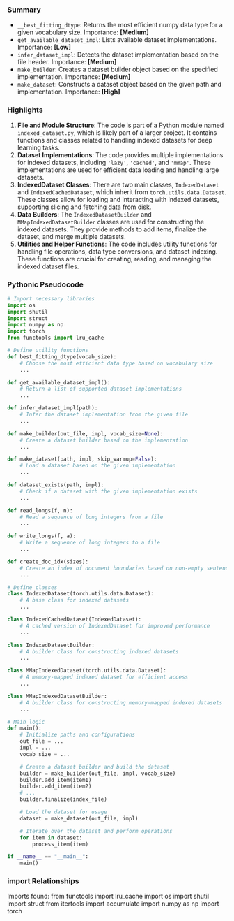 

### Summary



* `__best_fitting_dtype`: Returns the most efficient numpy data type for a given vocabulary size. Importance: **[Medium]**
* `get_available_dataset_impl`: Lists available dataset implementations. Importance: **[Low]**
* `infer_dataset_impl`: Detects the dataset implementation based on the file header. Importance: **[Medium]**
* `make_builder`: Creates a dataset builder object based on the specified implementation. Importance: **[Medium]**
* `make_dataset`: Constructs a dataset object based on the given path and implementation. Importance: **[High]**

### Highlights



1. **File and Module Structure**: The code is part of a Python module named `indexed_dataset.py`, which is likely part of a larger project. It contains functions and classes related to handling indexed datasets for deep learning tasks.
2. **Dataset Implementations**: The code provides multiple implementations for indexed datasets, including `'lazy'`, `'cached'`, and `'mmap'`. These implementations are used for efficient data loading and handling large datasets.
3. **IndexedDataset Classes**: There are two main classes, `IndexedDataset` and `IndexedCachedDataset`, which inherit from `torch.utils.data.Dataset`. These classes allow for loading and interacting with indexed datasets, supporting slicing and fetching data from disk.
4. **Data Builders**: The `IndexedDatasetBuilder` and `MMapIndexedDatasetBuilder` classes are used for constructing the indexed datasets. They provide methods to add items, finalize the dataset, and merge multiple datasets.
5. **Utilities and Helper Functions**: The code includes utility functions for handling file operations, data type conversions, and dataset indexing. These functions are crucial for creating, reading, and managing the indexed dataset files.

### Pythonic Pseudocode

```python
# Import necessary libraries
import os
import shutil
import struct
import numpy as np
import torch
from functools import lru_cache

# Define utility functions
def best_fitting_dtype(vocab_size):
    # Choose the most efficient data type based on vocabulary size
    ...

def get_available_dataset_impl():
    # Return a list of supported dataset implementations
    ...

def infer_dataset_impl(path):
    # Infer the dataset implementation from the given file
    ...

def make_builder(out_file, impl, vocab_size=None):
    # Create a dataset builder based on the implementation
    ...

def make_dataset(path, impl, skip_warmup=False):
    # Load a dataset based on the given implementation
    ...

def dataset_exists(path, impl):
    # Check if a dataset with the given implementation exists
    ...

def read_longs(f, n):
    # Read a sequence of long integers from a file
    ...

def write_longs(f, a):
    # Write a sequence of long integers to a file
    ...

def create_doc_idx(sizes):
    # Create an index of document boundaries based on non-empty sentence sizes
    ...

# Define classes
class IndexedDataset(torch.utils.data.Dataset):
    # A base class for indexed datasets
    ...

class IndexedCachedDataset(IndexedDataset):
    # A cached version of IndexedDataset for improved performance
    ...

class IndexedDatasetBuilder:
    # A builder class for constructing indexed datasets
    ...

class MMapIndexedDataset(torch.utils.data.Dataset):
    # A memory-mapped indexed dataset for efficient access
    ...

class MMapIndexedDatasetBuilder:
    # A builder class for constructing memory-mapped indexed datasets
    ...

# Main logic
def main():
    # Initialize paths and configurations
    out_file = ...
    impl = ...
    vocab_size = ...

    # Create a dataset builder and build the dataset
    builder = make_builder(out_file, impl, vocab_size)
    builder.add_item(item1)
    builder.add_item(item2)
    # ...
    builder.finalize(index_file)

    # Load the dataset for usage
    dataset = make_dataset(out_file, impl)

    # Iterate over the dataset and perform operations
    for item in dataset:
        process_item(item)

if __name__ == "__main__":
    main()
```


### import Relationships

Imports found:
from functools import lru_cache
import os
import shutil
import struct
from itertools import accumulate
import numpy as np
import torch